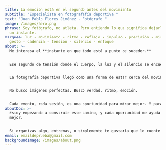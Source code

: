 ```yaml
---
title: La emoción está en el segundo antes del movimiento
subtitle: "Especialista en fotografafía deportiva "
text: "Juan Pablo Flores Jiménez - Fotógrafo "
image: /images/hero.png
phrase: Soy fotógrafo, no atleta. Pero entiendo lo que significa dejarlo todo en
  un instante.
marquee: luz - movimiento - ritmo - reflejo - impulso - precisión - mirada -
  gesto - cadencia - tensión - silencio - enfoque
about: >-
  Me interesa el **instante en que todo está a punto de suceder.**


  Ese segundo de tensión donde el cuerpo, la luz y el silencio se encuentran.


  La fotografía deportiva llegó como una forma de estar cerca del movimiento, de entenderlo sin competir. Empecé en entrenamientos locales, documentando gestos que pasaban desapercibidos. Y con el tiempo, entendí que ahí también había historia.


  No busco imágenes perfectas. Busco verdad, ritmo, emoción.


  Cada evento, cada sesión, es una oportunidad para mirar mejor. Y para contar con imágenes lo que las palabras no alcanzan.
aboutDoc: >-
  Estoy empezando a construir este camino, y cada oportunidad me ayuda a mirar
  mejor.


  Si organizas algo, entrenas, o simplemente te gustaría que lo cuente con imágenes, estaré encantado de escucharte.
email: emaildeprueba@gmail.com
backgroundImage: /images/about.png
---
```

